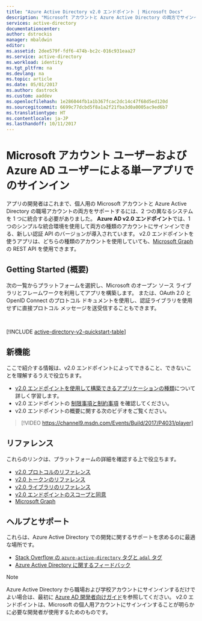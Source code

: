 ```yaml
---
title: "Azure Active Directory v2.0 エンドポイント | Microsoft Docs"
description: "Microsoft アカウントと Azure Active Directory の両方でサインインできるアプリケーション構築を紹介します。"
services: active-directory
documentationcenter: 
author: dstrockis
manager: mbaldwin
editor: 
ms.assetid: 2dee579f-fdf6-474b-bc2c-016c931eaa27
ms.service: active-directory
ms.workload: identity
ms.tgt_pltfrm: na
ms.devlang: na
ms.topic: article
ms.date: 05/01/2017
ms.author: dastrock
ms.custom: aaddev
ms.openlocfilehash: 1e286044fb1a1b367fcac2dc14c47f68d5ed120d
ms.sourcegitcommit: 6699c77dcbd5f8a1a2f21fba3d0a0005ac9ed6b7
ms.translationtype: HT
ms.contentlocale: ja-JP
ms.lasthandoff: 10/11/2017
---
```

# <a name="sign-in-microsoft-account--azure-ad-users-in-a-single-app"></a>Microsoft アカウント ユーザーおよび Azure AD ユーザーによる単一アプリでのサインイン
アプリの開発者はこれまで、個人用の Microsoft アカウントと Azure Active Directory の職場アカウントの両方をサポートするには、2 つの異なるシステムを 1 つに統合する必要がありました。  **Azure AD v2.0 エンドポイント**では、1 つのシンプルな統合環境を使用して両方の種類のアカウントにサインインできる、新しい認証 API のバージョンが導入されています。  v2.0 エンドポイントを使うアプリは、どちらの種類のアカウントを使用していても、[Microsoft Graph](https://graph.microsoft.io) の REST API を使用できます。

## <a name="getting-started"></a>Getting Started (概要)
次の一覧からプラットフォームを選択し、Microsoft のオープン ソース ライブラリとフレームワークを利用してアプリを構築します。  または、OAuth 2.0 と OpenID Connect のプロトコル ドキュメントを使用し、認証ライブラリを使用せずに直接プロトコル メッセージを送受信することもできます。

<br />

[!INCLUDE [active-directory-v2-quickstart-table](../../../includes/active-directory-v2-quickstart-table.md)]

## <a name="whats-new"></a>新機能
ここで紹介する情報は、v2.0 エンドポイントによってできること、できないことを理解するうえで役立ちます。

* [v2.0 エンドポイントを使用して構築できるアプリケーションの種類](active-directory-v2-flows.md)について詳しく学習します。
* v2.0 エンドポイントの [制限事項と制約事項](active-directory-v2-limitations.md) を確認してください。
* v2.0 エンドポイントの概要に関する次のビデオをご覧ください。

>[!VIDEO https://channel9.msdn.com/Events/Build/2017/P4031/player]

## <a name="reference"></a>リファレンス
これらのリンクは、プラットフォームの詳細を確認する上で役立ちます。

* [v2.0 プロトコルのリファレンス](active-directory-v2-protocols.md)
* [v2.0 トークンのリファレンス](active-directory-v2-tokens.md)
* [v2.0 ライブラリのリファレンス](active-directory-v2-libraries.md)
* [v2.0 エンドポイントのスコープと同意](active-directory-v2-scopes.md)
* [Microsoft Graph](https://graph.microsoft.io)

## <a name="help--support"></a>ヘルプとサポート
これらは、Azure Active Directory での開発に関するサポートを求めるのに最適な場所です。

* [Stack Overflow の `azure-active-directory` タグと `adal` タグ](http://stackoverflow.com/questions/tagged/azure-active-directory+or+adal)
* [Azure Active Directory に関するフィードバック](https://feedback.azure.com/forums/169401-azure-active-directory/category/164757-developer-experiences)


> [!NOTE]
> Azure Active Directory から職場および学校アカウントにサインインするだけでよい場合は、最初に [Azure AD 開発者向けガイド](active-directory-developers-guide.md)を参照してください。  v2.0 エンドポイントは、Microsoft の個人用アカウントにサインインすることが明らかに必要な開発者が使用するためのものです。

